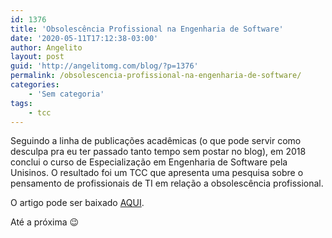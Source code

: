```yaml
---
id: 1376
title: 'Obsolescência Profissional na Engenharia de Software'
date: '2020-05-11T17:12:38-03:00'
author: Angelito
layout: post
guid: 'http://angelitomg.com/blog/?p=1376'
permalink: /obsolescencia-profissional-na-engenharia-de-software/
categories:
    - 'Sem categoria'
tags:
    - tcc
---
```


Seguindo a linha de publicações acadêmicas (o que pode servir como desculpa pra eu ter passado tanto tempo sem postar no blog), em 2018 conclui o curso de Especialização em Engenharia de Software pela Unisinos. O resultado foi um TCC que apresenta uma pesquisa sobre o pensamento de profissionais de TI em relação a obsolescência profissional.

O artigo pode ser baixado [AQUI](https://angelitomg.com/downloads/AVALIACAO_SOBRE_A_OBSOLESCENCIA_PROFISSIONAL_EM_ENGENHARIA_DE_SOFTWARE.pdf).

Até a próxima 😉
